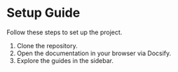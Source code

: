 # Setup Guide

Follow these steps to set up the project.

1. Clone the repository.
2. Open the documentation in your browser via Docsify.
3. Explore the guides in the sidebar.
